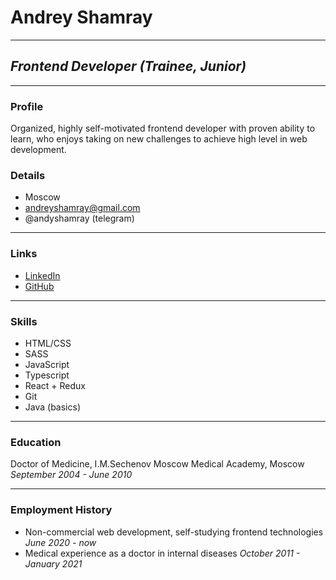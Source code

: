 # Andrey Shamray

---

## _Frontend Developer (Trainee, Junior)_

---

### Profile

Organized, highly self-motivated frontend developer with proven ability to learn, who enjoys taking on new challenges to achieve high level in web development.

### Details

- Moscow
- andreyshamray@gmail.com
- @andyshamray (telegram)

---

### Links

- [LinkedIn](https://www.linkedin.com/in/andrey-shamray-78a46a100)
- [GitHub](https://github.com/andreyshamray86)

---

### Skills

- HTML/CSS
- SASS
- JavaScript
- Typescript
- React + Redux
- Git
- Java (basics)

---

### Education

Doctor of Medicine, I.M.Sechenov Moscow Medical Academy, Moscow
_September 2004 - June 2010_

---

### Employment History

- Non-commercial web development, self-studying frontend technologies
  _June 2020 - now_
- Medical experience as a doctor in internal diseases
  _October 2011 - January 2021_
